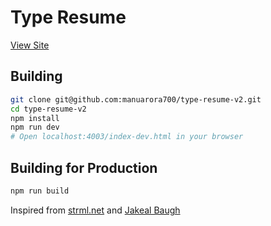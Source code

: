 # Type Resume

[View Site](http://www.manuarora.me/type)

## Building

```bash
git clone git@github.com:manuarora700/type-resume-v2.git
cd type-resume-v2
npm install
npm run dev
# Open localhost:4003/index-dev.html in your browser
```

## Building for Production

```bash
npm run build
```

Inspired from [strml.net](https://www.strml.net/) and [Jakeal Baugh](http://codepen.io/jakealbaugh/)

